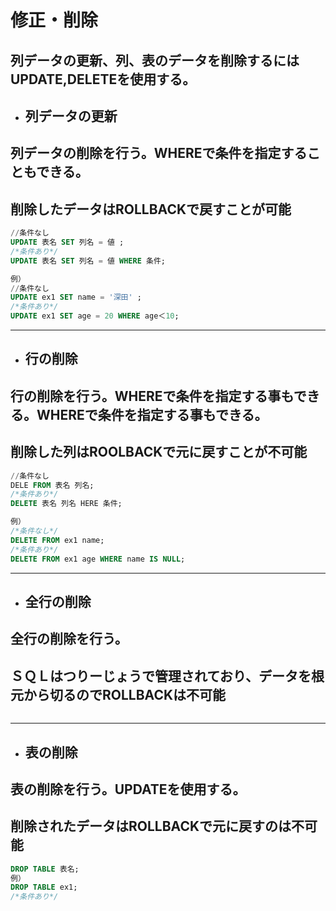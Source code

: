 # 修正・削除
## 列データの更新、列、表のデータを削除するにはUPDATE,DELETEを使用する。

- ## 列データの更新
## 列データの削除を行う。WHEREで条件を指定することもできる。
## 削除したデータはROLLBACKで戻すことが可能
```sql
//条件なし
UPDATE 表名 SET 列名 = 値 ;
/*条件あり*/
UPDATE 表名 SET 列名 = 値 WHERE 条件;

例）
//条件なし
UPDATE ex1 SET name = '深田' ;
/*条件あり*/
UPDATE ex1 SET age = 20 WHERE age＜10;

```
---
- ## 行の削除
## 行の削除を行う。WHEREで条件を指定する事もできる。WHEREで条件を指定する事もできる。
## 削除した列はROOLBACKで元に戻すことが不可能
```sql
//条件なし
DELE FROM 表名 列名;
/*条件あり*/
DELETE 表名 列名 HERE 条件;

例）
/*条件なし*/
DELETE FROM ex1 name;
/*条件あり*/
DELETE FROM ex1 age WHERE name IS NULL;
```
---
- ## 全行の削除
## 全行の削除を行う。
## ＳＱＬはつりーじょうで管理されており、データを根元から切るのでROLLBACKは不可能
```sql
```

---
- ## 表の削除
## 表の削除を行う。UPDATEを使用する。
## 削除されたデータはROLLBACKで元に戻すのは不可能　
```sql
DROP TABLE 表名;
例）
DROP TABLE ex1;
/*条件あり*/
```



